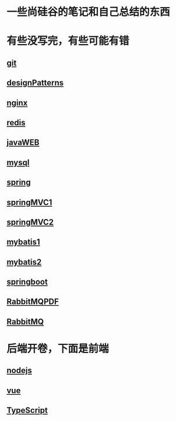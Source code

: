 # 一些尚硅谷的笔记和自己总结的东西
# 有些没写完，有些可能有错

## [git](https://github.com/okyq/springStudy/blob/master/gitStudyNote.md)

## [designPatterns](https://github.com/okyq/springStudy/blob/master/DesignPatterns.md)

## [nginx](https://github.com/okyq/springStudy/blob/master/nginx.md)

## [redis](https://github.com/okyq/springStudy/blob/master/redis.md)

## [javaWEB](https://github.com/okyq/springStudy/blob/master/javawebStudyNote.md)

## [mysql](https://github.com/okyq/springStudy/blob/master/mysqlStudyNote.md)

## [spring](https://github.com/okyq/springStudy/blob/master/springStudyNote.md)

## [springMVC1](https://github.com/okyq/springStudy/blob/master/springMVC.md)

## [springMVC2](https://github.com/okyq/springStudy/blob/master/springMVCStudyNote.md)

## [mybatis1](https://github.com/okyq/springStudy/blob/master/MyBatis.md)

## [mybatis2](https://github.com/okyq/springStudy/blob/master/MyBatis2.md)

## [springboot](https://github.com/okyq/springStudy/tree/master/springboot)

## [RabbitMQPDF](https://github.com/okyq/springStudy/blob/master/RabbitMQ.pdf)

## [RabbitMQ](https://github.com/okyq/springStudy/blob/master/RabbitMQ.md)

# 后端开卷，下面是前端

## [nodejs](https://github.com/okyq/springStudy/blob/master/nodejs.md)

## [vue](https://github.com/okyq/springStudy/blob/master/vue.md)

## [TypeScript](https://github.com/okyq/springStudy/blob/master/TypeScript.md)

